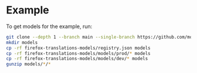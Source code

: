 # Example

To get models for the example, run:

```bash
git clone --depth 1 --branch main --single-branch https://github.com/mozilla/firefox-translations-models/
mkdir models
cp -rf firefox-translations-models/registry.json models
cp -rf firefox-translations-models/models/prod/* models
cp -rf firefox-translations-models/models/dev/* models
gunzip models/*/*
```
